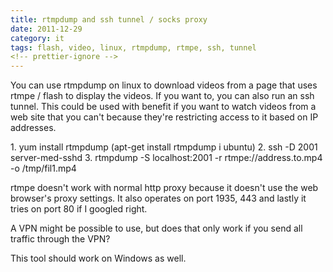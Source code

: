 ```yaml
---
title: rtmpdump and ssh tunnel / socks proxy
date: 2011-12-29
category: it
tags: flash, video, linux, rtmpdump, rtmpe, ssh, tunnel
<!-- prettier-ignore -->
---
```


You can use rtmpdump on linux to download videos from a page that uses rtmpe /
flash to display the videos. If you want to, you can also run an ssh tunnel.
This could be used with benefit if you want to watch videos from a web site that
you can't because they're restricting access to it based on IP addresses.

1\. yum install rtmpdump (apt-get install rtmpdump i ubuntu) 2. ssh -D 2001
server-med-sshd 3. rtmpdump -S localhost:2001 -r rtmpe://address.to.mp4 -o
/tmp/fil1.mp4

rtmpe doesn't work with normal http proxy because it doesn't use the web
browser's proxy settings. It also operates on port 1935, 443 and lastly it tries
on port 80 if I googled right.

A VPN might be possible to use, but does that only work if you send all traffic
through the VPN?

This tool should work on Windows as well.

